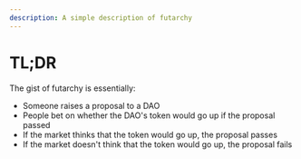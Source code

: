 ```yaml
---
description: A simple description of futarchy
---
```


# TL;DR

The gist of futarchy is essentially:

* Someone raises a proposal to a DAO
* People bet on whether the DAO's token would go up if the proposal passed
* If the market thinks that the token would go up, the proposal passes
* If the market doesn't think that the token would go up, the proposal fails
